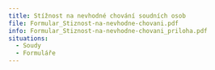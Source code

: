 ```yaml
---
title: Stížnost na nevhodné chování soudních osob
file: Formular_Stiznost-na-nevhodne-chovani.pdf
info: Formular_Stiznost-na-nevhodne-chovani_priloha.pdf
situations:
  - Soudy
  - Formuláře
---
```

